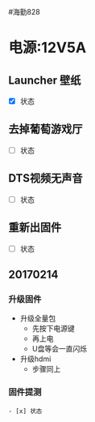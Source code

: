 #海勤828

# 电源:12V5A


## Launcher 壁纸
- [x] 状态

## 去掉葡萄游戏厅
- [ ] 状态

## DTS视频无声音
- [ ] 状态

## 重新出固件
- [ ] 状态


## 20170214
### 升级固件
- 升级全量包
	- 先按下电源键
	- 再上电
	- U盘等会一直闪烁
- 升级hdmi
	- 步骤同上
### 固件提测
	- [x] 状态
